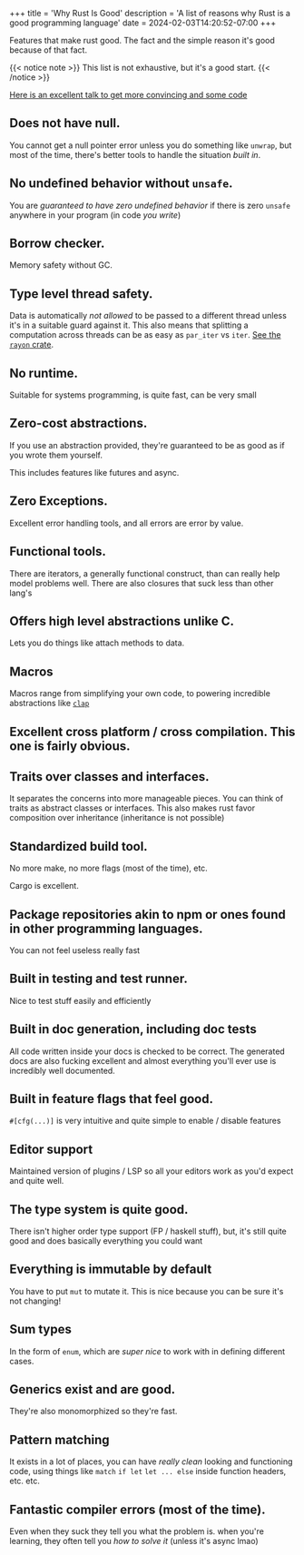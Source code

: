 +++
title = 'Why Rust Is Good'
description = 'A list of reasons why Rust is a good programming language'
date = 2024-02-03T14:20:52-07:00
+++

Features that make rust good. The fact and the simple reason it's good because of that fact.

{{< notice note >}}
This list is not exhaustive, but it's a good start.
{{< /notice >}}

[Here is an excellent talk to get more convincing and some code](https://www.youtube.com/watch?v=DnT-LUQgc7s)

## Does not have null.

You cannot get a null pointer error unless you do something like `unwrap`, but most of the time, there's better tools to handle the situation _built in_.

## No undefined behavior without `unsafe`.

You are _guaranteed to have zero undefined behavior_ if there is zero `unsafe` anywhere in your program (in code _you write_)

## Borrow checker.

Memory safety without GC.

## Type level thread safety.

Data is automatically _not allowed_ to be passed to a different thread unless it's in a suitable guard against it. This also means that splitting a computation across threads can be as easy as `par_iter` vs `iter`. [See the `rayon` crate](https://docs.rs/rayon/latest/rayon/).

## No runtime.

Suitable for systems programming, is quite fast, can be very small

## Zero-cost abstractions.

If you use an abstraction provided, they're guaranteed to be as good as if you wrote them yourself.

This includes features like futures and async.

## Zero Exceptions.

Excellent error handling tools, and all errors are error by value.

## Functional tools.

There are iterators, a generally functional construct, than can really help model problems well. There are also closures that suck less than other lang's

## Offers high level abstractions unlike C.

Lets you do things like attach methods to data.

## Macros

Macros range from simplifying your own code, to powering incredible abstractions like [`clap`](https://docs.rs/clap/latest/clap/)

## Excellent cross platform / cross compilation. This one is fairly obvious.

## Traits over classes and interfaces.

It separates the concerns into more manageable pieces. You can think of traits as abstract classes or interfaces. This also makes rust favor composition over inheritance (inheritance is not possible)

## Standardized build tool.

No more make, no more flags (most of the time), etc.

Cargo is excellent.

## Package repositories akin to npm or ones found in other programming languages.

You can not feel useless really fast

## Built in testing and test runner.

Nice to test stuff easily and efficiently

## Built in doc generation, including doc tests

All code written inside your docs is checked to be correct. The generated docs are also fucking excellent and almost everything you'll ever use is incredibly well documented.

## Built in feature flags that feel good.

`#[cfg(...)]` is very intuitive and quite simple to enable / disable features

## Editor support

Maintained version of plugins / LSP so all your editors work as you'd expect and quite well.

## The type system is quite good.

There isn't higher order type support (FP / haskell stuff), but, it's still quite good and does basically everything you could want

## Everything is immutable by default

You have to put `mut` to mutate it. This is nice because you can be sure it's not changing!

## Sum types

In the form of `enum`, which are _super nice_ to work with in defining different cases.

## Generics exist and are good.

They're also monomorphized so they're fast.

## Pattern matching

It exists in a lot of places, you can have _really clean_ looking and functioning code, using things like `match` `if let` `let ... else` inside function headers, etc. etc.

## Fantastic compiler errors (most of the time).

Even when they suck they tell you what the problem is. when you're learning, they often tell you _how to solve it_ (unless it's async lmao)

